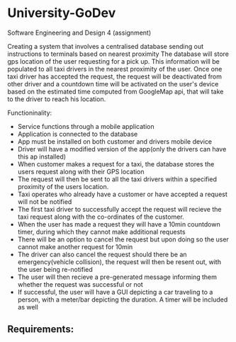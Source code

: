 University-GoDev
================
Software Engineering and Design 4 (assignment)

Creating a system that involves a centralised database sending out instructions to terminals based on nearest proximity
The database will store gps location of the user requesting for a pick up. This information will be populated to all taxi drivers in the nearest proximity of the user.
Once one taxi driver has accepted the request, the request will be deactivated from other driver and a countdown time will be activated on the user's device based on the estimated time computed from GoogleMap api, that will take to the driver to reach his location.

Functioninality:
- Service functions through a mobile application
- Application is connected to the database
- App must be installed on both customer and drivers mobile device
- Driver will have a modified version of the app(only the drivers can have this ap installed)
- When customer makes a request for a taxi, the database stores the users request along with their GPS location
- The request will then be sent to all the taxi drivers within a specified proximity of the users location.
- Taxi operates who already have a customer or have accepted a request will not be notified
- The first taxi driver to successfully accept the request will recieve the taxi request along with the co-ordinates of the customer.
- When the user has made a request they will have a 10min countdown timer, during which they cannot make additional requests
- There will be an option to cancel the request but upon doing so the user cannot make another request for 10min
- The driver can also cancel the request should there be an emergency(vehicle collision), the request will then be resent out, with the user being re-notified
- The user will then recieve a pre-generated message informing them whether the request was successful or not
- If successful, the user will have a GUI depicting a car traveling to a person, with a meter/bar depicting the duration. A timer will be included as well


Requirements:
-
